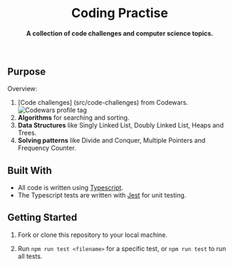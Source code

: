 <h1 align="center"> Coding Practise </h1>
<h4 align="center">A collection of code challenges and computer science topics.</h4>
<br>

## Purpose

Overview:

1. [Code challenges] (src/code-challenges) from Codewars. <img src="https://www.codewars.com/users/maltewirz/badges/micro" alt="Codewars profile tag" />
2. **Algorithms** for searching and sorting.
3. **Data Structures** like Singly Linked List, Doubly Linked List, Heaps and Trees.
4. **Solving patterns** like Divide and Conquer, Multiple Pointers and Frequency Counter.


## Built With

- All code is written using [Typescript](https://www.typescriptlang.org/).
- The Typescript tests are written with [Jest](https://jestjs.io/en/) for unit testing.

## Getting Started

1. Fork or clone this repository to your local machine.

2. Run `npm run test <filename>` for a specific test, or `npm run test` to run all tests.
